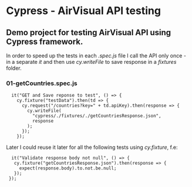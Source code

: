 # Cypress - AirVisual API testing
## Demo project for testing AirVisual API using Cypress framework.

In order to speed up the tests in each *.spec.js* file I call the API only once - in a separate *it* and then use *cy.writeFile* to save response in a *fixtures* folder.

### 01-getCountries.spec.js
```
  it("GET and Save reponse to test", () => {
    cy.fixture("testData").then(td => {
      cy.request("/countries?key=" + td.apiKey).then(response => {
        cy.writeFile(
          "cypress/./fixtures/./getCountriesResponse.json",
          response
        );
      });
    });
```
 Later I could reuse it later for all the following tests using *cy.fixture*, f.e:
 ```
   it("Validate response body not null", () => {
    cy.fixture("getCountriesResponse.json").then(response => {
      expect(response.body).to.not.be.null;
    });
  });
 ```
